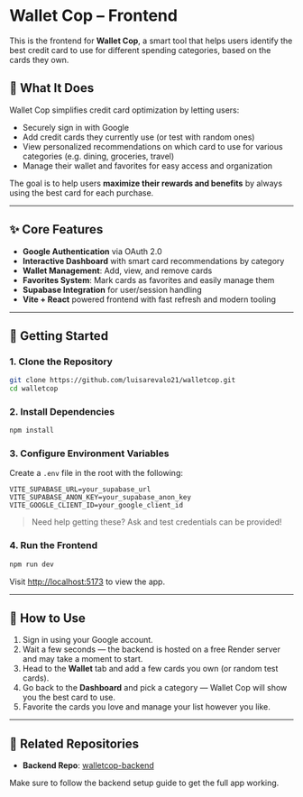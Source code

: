 # Wallet Cop – Frontend

This is the frontend for **Wallet Cop**, a smart tool that helps users identify the best credit card to use for different spending categories, based on the cards they own.

## 🧠 What It Does

Wallet Cop simplifies credit card optimization by letting users:

- Securely sign in with Google
- Add credit cards they currently use (or test with random ones)
- View personalized recommendations on which card to use for various categories (e.g. dining, groceries, travel)
- Manage their wallet and favorites for easy access and organization

The goal is to help users **maximize their rewards and benefits** by always using the best card for each purchase.

---

## ✨ Core Features

- **Google Authentication** via OAuth 2.0
- **Interactive Dashboard** with smart card recommendations by category
- **Wallet Management**: Add, view, and remove cards
- **Favorites System**: Mark cards as favorites and easily manage them
- **Supabase Integration** for user/session handling
- **Vite + React** powered frontend with fast refresh and modern tooling

---

## 🚀 Getting Started

### 1. Clone the Repository

```bash
git clone https://github.com/luisarevalo21/walletcop.git
cd walletcop
```

### 2. Install Dependencies

```bash
npm install
```

### 3. Configure Environment Variables

Create a `.env` file in the root with the following:

```env
VITE_SUPABASE_URL=your_supabase_url
VITE_SUPABASE_ANON_KEY=your_supabase_anon_key
VITE_GOOGLE_CLIENT_ID=your_google_client_id
```

> Need help getting these? Ask and test credentials can be provided!

### 4. Run the Frontend

```bash
npm run dev
```

Visit [http://localhost:5173](http://localhost:5173) to view the app.

---

## 🧪 How to Use

1. Sign in using your Google account.
2. Wait a few seconds — the backend is hosted on a free Render server and may take a moment to start.
3. Head to the **Wallet** tab and add a few cards you own (or random test cards).
4. Go back to the **Dashboard** and pick a category — Wallet Cop will show you the best card to use.
5. Favorite the cards you love and manage your list however you like.

---

## 🔗 Related Repositories

- **Backend Repo**: [walletcop-backend](https://github.com/luisarevalo21/walletcop-backend)

Make sure to follow the backend setup guide to get the full app working.

